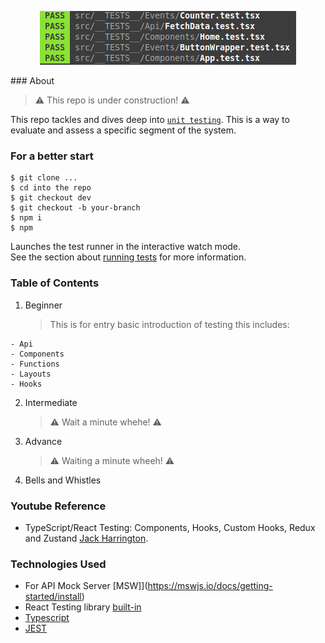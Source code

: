 <div align='center'>

![logo](unit-test.png)

</div>
### About

> ⚠️ This repo is under construction! ⚠️

This repo tackles and dives deep into [`unit testing`](https://www.techtarget.com/searchsoftwarequality/definition/unit-testing#:~:text=Unit%20testing%20is%20a%20software,developers%20and%20sometimes%20QA%20staff).
This is a way to evaluate and assess a specific segment of the system.

### For a better start

```
$ git clone ...
$ cd into the repo
$ git checkout dev
$ git checkout -b your-branch
$ npm i
$ npm

```

Launches the test runner in the interactive watch mode.\
See the section about [running tests](https://facebook.github.io/create-react-app/docs/running-tests) for more information.

### Table of Contents

1. Beginner
   > This is for entry basic introduction of testing this includes:

```
- Api
- Components
- Functions
- Layouts
- Hooks
```

2. Intermediate

   > ⚠️ Wait a minute whehe! ⚠️

3. Advance

   > ⚠️ Waiting a minute wheeh! ⚠️

4. Bells and Whistles

### Youtube Reference

- TypeScript/React Testing: Components, Hooks, Custom Hooks, Redux and Zustand
  [Jack Harrington](https://www.youtube.com/watch?v=bvdHVxqjv80&t=708s).

### Technologies Used

- For API Mock Server [MSW]](https://mswjs.io/docs/getting-started/install)
- React Testing library [built-in](https://facebook.github.io/create-react-app/docs/running-tests)
- [Typescript](https://www.typescriptlang.org/docs/handbook/react.html)
- [JEST](https://jestjs.io/docs/getting-started)

<!-- ### What have been tested:

- Api
- Components
- Functions
- Layouts
- Hooks -->
